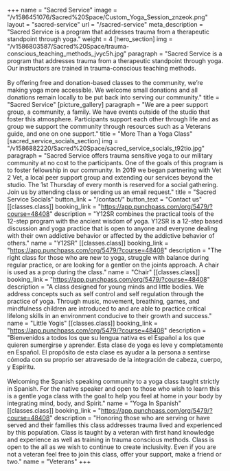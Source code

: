 +++
name = "Sacred Service"
image = "/v1586451076/Sacred%20Space/Custom_Yoga_Session_znzeok.png"
layout = "sacred-service"
url = "/sacred-service"
meta_description = "Sacred Service is a program that addresses trauma from a therapeutic standpoint through yoga."
weight = 4
[hero_section]
img = "/v1586803587/Sacred%20Space/trauma-conscious_teaching_methods_jvyc5h.jpg"
paragraph = "Sacred Service is a program that addresses trauma from a therapeutic standpoint through yoga. Our instructors are trained in trauma-conscious teaching methods.<br><br>By offering free and donation-based classes to the community, we’re making yoga more accessible. We welcome small donations and all donations remain locally to be put back into serving our community."
title = "Sacred Service"
[picture_gallery]
paragraph = "We are a peer support group, a community, a family. We have events outside of the studio that foster this atmosphere. Participants support each other through life and as group we support the community through resources such as a Veterans guide, and one on one support."
title = "More Than a Yoga Class"
[sacred_service_socials_section]
img = "/v1586882220/Sacred%20Space/sacred_service_socials_t92tio.jpg"
paragraph = "Sacred Service offers trauma sensitive yoga to our military community at no cost to the participants. One of the goals of this program is to foster fellowship in our community. In 2019 we began partnering with Vet 2 Vet, a local peer support group and extending our services beyond the studio. The 1st Thursday of every month is reserved for a social gathering. Join us by attending class or sending us an email request."
title = "Sacred Service Socials"
button_link = "/contact/"
button_text = "Contact us"
[[classes.class]]
booking_link = "https://app.punchpass.com/org/5479/?course=48408"
description = "Y12SR combines the practical tools of the 12-step program with the ancient wisdom of yoga. Y12SR is a 12-step based discussion and yoga practice that is open to anyone and everyone dealing with their own addictive behavior or affected by the addictive behavior of others."
name = "Y12SR"
[[classes.class]]
booking_link = "https://app.punchpass.com/org/5479/?course=48408"
description = "The right class for those who are new to yoga, struggle with balance during regular practice, or are looking for a gentler on the joints approach. A chair is used as a prop during the class."
name = "Chair"
[[classes.class]]
booking_link = "https://app.punchpass.com/org/5479/?course=48408"
description = "A class designed for young minds and little bodies. We address concepts such as self control and self regulation through the practice of yoga. Through music, movement, breathing, games, and mindfulness children are introduced to and are able to practice critical lifelong skills in an environment conducive to their growth and success."
name = "Little Yogis"
[[classes.class]]
booking_link = "https://app.punchpass.com/org/5479/?course=48408"
description = "Bienvenidos a todos los que su lengua nativa es el Español a los que quieren sumergirse y aprender. Esta clase de yoga es leve y completamente en Español. El propósito de esta clase es ayudar a la persona a sentirse cómoda con su proprio ser atravesado de la integración de cabeza, cuerpo, y Espíritu.<br><br>Welcoming the Spanish speaking community to a yoga class taught strictly in Spanish. For the native speaker and open to those who wish to learn this is a gentle yoga class with the goal to help you feel at home in your body by integrating mind, body, and Spirit."
name = "Yoga In Spanish"
[[classes.class]]
booking_link = "https://app.punchpass.com/org/5479/?course=48408"
description = "Honoring those who are serving or have served and their families this class addresses trauma lived and experienced by this population. Class is taught by a veteran with first hand knowledge and experience as well as training in trauma conscious methods. Class is open to the all as we wish to continue to create inclusivity. Even if you are not a veteran feel free to join this class, offer your support, make a friend or two."
name = "Veterans"
+++